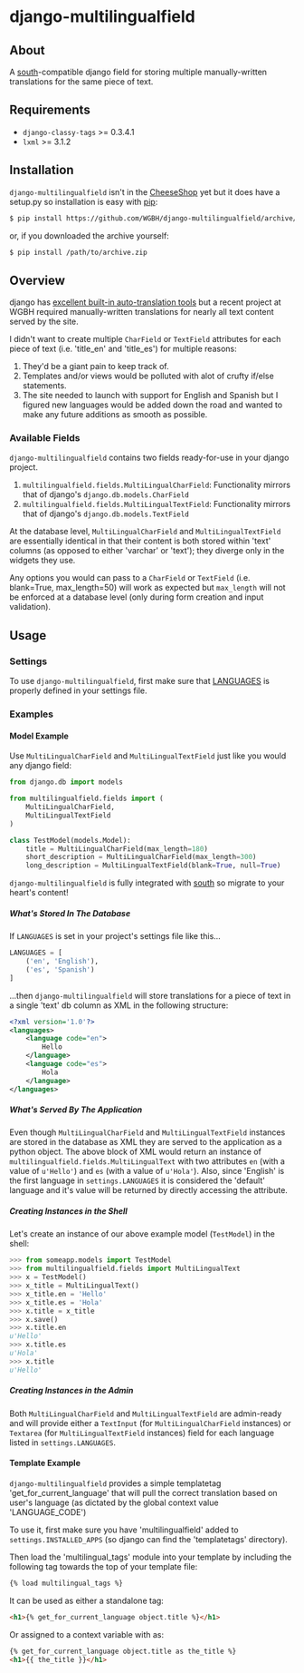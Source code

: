 # django-multilingualfield #

## About ##

A [south](http://south.aeracode.org/)-compatible django field for storing multiple manually-written translations for the same piece of text.

## Requirements ##

* `django-classy-tags` >= 0.3.4.1
* `lxml` >= 3.1.2

## Installation ##

`django-multilingualfield` isn't in the [CheeseShop](https://pypi.python.org/pypi) yet but it does have a setup.py so installation is easy with [pip](https://pypi.python.org/pypi/pip):

```bash
$ pip install https://github.com/WGBH/django-multilingualfield/archive/master.zip
```

or, if you downloaded the archive yourself:

```bash
$ pip install /path/to/archive.zip
```

## Overview ##

django has [excellent built-in auto-translation tools](https://docs.djangoproject.com/en/dev/topics/i18n/translation/) but a recent project at WGBH required manually-written translations for nearly all text content served by the site.

I didn't want to create multiple `CharField` or `TextField` attributes for each piece of text (i.e. 'title_en' and 'title_es') for multiple reasons:

1. They'd be a giant pain to keep track of.
2. Templates and/or views would be polluted with alot of crufty if/else statements.
3. The site needed to launch with support for English and Spanish but I figured new languages would be added down the road and wanted to make any future additions as smooth as possible.

### Available Fields ###

`django-multilingualfield` contains two fields ready-for-use in your django project.

1. `multilingualfield.fields.MultiLingualCharField`: Functionality mirrors that of django's `django.db.models.CharField`
2. `multilingualfield.fields.MultiLingualTextField`: Functionality mirrors that of django's `django.db.models.TextField`

At the database level, `MultiLingualCharField` and `MultiLingualTextField` are essentially identical in that their content is both stored within 'text' columns (as opposed to either 'varchar' or 'text'); they diverge only in the widgets they use.

Any options you would can pass to a `CharField` or `TextField` (i.e. blank=True, max_length=50) will work as expected but `max_length` will not be enforced at a database level (only during form creation and input validation).

## Usage ##

### Settings ###

To use `django-multilingualfield`, first make sure that [LANGUAGES](https://docs.djangoproject.com/en/dev/ref/settings/#languages) is properly defined in your settings file.

### Examples ###

#### Model Example ####

Use `MultiLingualCharField` and `MultiLingualTextField` just like you would any django field:

```python
from django.db import models

from multilingualfield.fields import (
    MultiLingualCharField,
    MultiLingualTextField
)

class TestModel(models.Model):
    title = MultiLingualCharField(max_length=180)
    short_description = MultiLingualCharField(max_length=300)
    long_description = MultiLingualTextField(blank=True, null=True)
```

`django-multilingualfield` is fully integrated with [south](http://south.aeracode.org/) so migrate to your heart's content!

##### What's Stored In The Database #####

If `LANGUAGES` is set in your project's settings file like this...

```python
LANGUAGES = [
    ('en', 'English'),
    ('es', 'Spanish')
]
```

...then `django-multilingualfield` will store translations for a piece of text in a single 'text' db column as XML in the following structure:

```xml
<?xml version='1.0'?>
<languages>
    <language code="en">
        Hello
    </language>
    <language code="es">
        Hola
    </language>
</languages>
```
##### What's Served By The Application #####

Even though `MultiLingualCharField` and `MultiLingualTextField` instances are stored in the database as XML they are served to the application as a python object. The above block of XML would return an instance of `multilingualfield.fields.MultiLingualText` with two attributes `en` (with a value of `u'Hello'`) and `es` (with a value of `u'Hola'`). Also, since 'English' is the first language in `settings.LANGUAGES` it is considered the 'default' language and it's value will be returned by directly accessing the attribute.

##### Creating Instances in the Shell #####

Let's create an instance of our above example model (`TestModel`) in the shell:

```python
>>> from someapp.models import TestModel
>>> from multilingualfield.fields import MultiLingualText
>>> x = TestModel()
>>> x_title = MultiLingualText()
>>> x_title.en = 'Hello'
>>> x_title.es = 'Hola'
>>> x.title = x_title
>>> x.save()
>>> x.title.en
u'Hello'
>>> x.title.es
u'Hola'
>>> x.title
u'Hello'
```

##### Creating Instances in the Admin #####

Both `MultiLingualCharField` and `MultiLingualTextField` are admin-ready and will provide either a `TextInput` (for `MultiLingualCharField` instances) or `Textarea` (for `MultiLingualTextField` instances) field for each language listed in `settings.LANGUAGES`.

#### Template Example ####

`django-multilingualfield` provides a simple templatetag 'get_for_current_language' that will pull the correct translation based on user's language (as dictated by the global context value 'LANGUAGE_CODE')

To use it, first make sure you have 'multilingualfield' added to `settings.INSTALLED_APPS` (so django can find the 'templatetags' directory).

Then load the 'multilingual_tags' module into your template by including the following tag towards the top of your template file:

```html
{% load multilingual_tags %}
```

It can be used as either a standalone tag:

```html
<h1>{% get_for_current_language object.title %}</h1>
```

Or assigned to a context variable with as:

```html
{% get_for_current_language object.title as the_title %}
<h1>{{ the_title }}</h1>
```